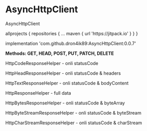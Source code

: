 # AsyncHttpClient
 AsyncHttpClient
 
 <content>
 allprojects {
		repositories {
			...
			maven { url 'https://jitpack.io' }
		}
	}
 
implementation 'com.github.dron4ik89:AsyncHttpClient:0.0.7'
</content>


<b>
Methods:
GET, HEAD, POST, PUT, PATCH, DELETE
</b>



HttpCodeResponseHelper - onli statusCode

HttpHeadResponseHelper - onli statusCode & headers

HttpTextResponseHelper - onli statusCode & bodyContent

HttpResponseHelper - full data

HttpBytesResponseHelper - onli statusCode & byteArray

HttpByteStreamResponseHelper - onli statusCode & byteStream

HttpCharStreamResponseHelper - onli statusCode & charStream
